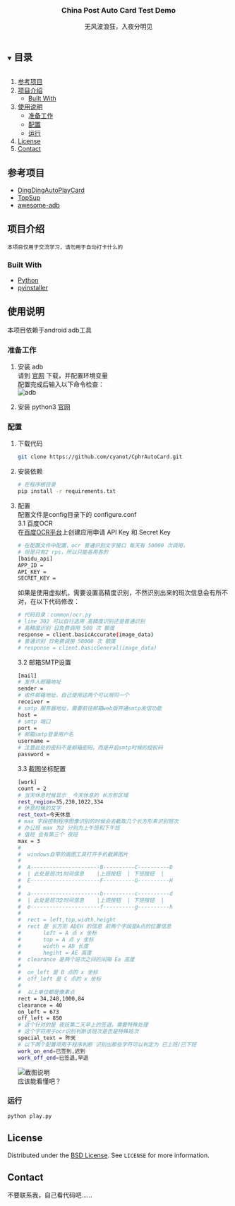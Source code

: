 <!--
*** Thanks for checking out the Best-README-Template. If you have a suggestion
*** that would make this better, please fork the repo and create a pull request
*** or simply open an issue with the tag "enhancement".
*** Thanks again! Now go create something AMAZING! :D
***
***
***
*** To avoid retyping too much info. Do a search and replace for the following:
*** github_username, repo_name, twitter_handle, email, project_title, project_description
-->






<!-- PROJECT LOGO -->
<br />
<p align="center">
  <!-- <a href="https://github.com/github_username/repo_name">
    <img src="images/logo.png" alt="Logo" width="80" height="80">
  </a> -->

  <h3 align="center">China Post Auto Card Test Demo</h3>

  <p align="center">
    无风波浪狂，入夜分明见
    <br />
    
  </p>
</p>



<!-- TABLE OF CONTENTS -->
<details open="open">
  <summary><h2 style="display: inline-block">目录</h2></summary>
  <ol>
    <li><a href="#参考项目">参考项目</a></li>
    <li>
      <a href="#项目介绍">项目介绍</a>
      <ul>
        <li><a href="#built-with">Built With</a></li>
      </ul>
    </li>
    <li>
      <a href="#使用说明">使用说明</a>
      <ul>
        <li><a href="#准备工作">准备工作</a></li>
        <li><a href="#配置">配置</a></li>
        <li><a href="#运行">运行</a></li>
      </ul>
    </li>
    <li><a href="#license">License</a></li>
    <li><a href="#contact">Contact</a></li>
    
  </ol>
</details>

<!-- ACKNOWLEDGEMENTS -->
## 参考项目

* [DingDingAutoPlayCard](https://github.com/1414044032/DingDingAutoPlayCard)
* [TopSup](https://github.com/Skyexu/TopSup)
* [awesome-adb](https://github.com/mzlogin/awesome-adb)


<!-- ABOUT THE PROJECT -->
## 项目介绍


    本项目仅用于交流学习，请勿用于自动打卡什么的  



### Built With

* [Python](https://www.python.org/)
* [pyinstaller](http://www.pyinstaller.org/)



<!-- GETTING STARTED -->
## 使用说明

本项目依赖于android adb工具

### 准备工作

1. 安装 adb  
请到 [官网](https://developer.android.google.cn/studio/command-line/adb) 下载，并配置环境变量    
配置完成后输入以下命令检查：  
![adb](./images/adb.png)  

2. 安装 python3
[官网](https://www.python.org/)

  
    
      

### 配置
1. 下载代码
   ```sh
   git clone https://github.com/cyanot/CphrAutoCard.git
   ```
2. 安装依赖
   ```sh
   # 在程序根目录
   pip install -r requirements.txt
   ```
3. 配置  
配置文件是config目录下的 configure.conf  
3.1 百度OCR  
在[百度OCR平台](https://cloud.baidu.com/product/ocr)上创建应用申请 API Key 和 Secret Key  
    ```sh
    # 在配置文件中配置，ocr 普通识别文字接口 每天有 50000 次调用，
    # 但是只有2 rps，所以只能各用各的
    [baidu_api]
    APP_ID = 
    API_KEY = 
    SECRET_KEY = 
    ```
    如果是使用虚拟机，需要设置高精度识别，不然识别出来的班次信息会有所不对，在以下代码修改：
    ```bash
    # 代码目录：common/ocr.py 
    # line 302 可以自行选用 高精度识别还是普通识别
    # 高精度识别 日免费调用 500 次 额度
    response = client.basicAccurate(image_data)
    # 普通识别 日免费调用 50000 次 额度
    # response = client.basicGeneral(image_data)
    ```  

    3.2 邮箱SMTP设置
    ```sh
    [mail]
    # 发件人邮箱地址
    sender = 
    # 收件邮箱地址，自己使用这两个可以用同一个
    receiver = 
    # smtp 服务器地址，需要前往邮箱web版开通smtp发信功能
    host = 
    # smtp 端口
    port = 
    # 邮箱smtp登录用户名
    username = 
    # 注意此处的密码不是邮箱密码，而是开启smtp时候的授权码
    password = 
    ```  
      
    3.3  截图坐标配置
    ```sh
    [work]
    count = 2
    # 当天休息时候显示  今天休息的 长方形区域
    rest_region=35,230,1022,334
    # 休息时候的文字
    rest_text=今天休息
    # max 字段控制程序图像识别的时候会去截取几个长方形来识别班次
    # 办公班 max 为2 分别为上午班和下午班
    # 值班 会有第三个 夜班
    max = 3
    #
    #  windows自带的画图工具打开手机截屏图片
    #
    #  A----------------------B----------C----------D
    #  | 此处是班次1时间信息    |上班按钮  | 下班按钮  |
    #  E----------------------F----------G----------H 
    #  
    #  a----------------------b----------c----------d
    #  | 此处是班次2时间信息    |上班按钮  | 下班按钮  |
    #  e----------------------f----------g----------h 
    #  
    #  rect = left,top,width,height
    #  rect 是 长方形 ADEH 的信息 前两个字段是A点的位置信息
    #       left = A 点 x 坐标
    #       top = A 点 y 坐标
    #       width = AD 长度
    #       hegiht = AE 高度
    #  clearance 是两个班次之间的间隔 Ea 高度
    #  
    #  on_left 是 B 点的 x 坐标
    #  off_left 是 C 点的 x 坐标
    #  
    #  以上单位都是像素点
    rect = 34,248,1000,84
    clearance = 40
    on_left = 673
    off_left = 850
    # 这个针对的是 夜班第二天早上的签退，需要特殊处理
    # 这个字符用于ocr识别判断该班次是否是特殊班次
    special_text = 昨天
    # 以下两个配置项用于程序判断 识别出那些字符可以判定为 已上班/已下班
    work_on_end=已签到,迟到
    work_off_end=已签退,早退
    ```  
  
    ![截图说明](./images/config.jpg)  
    应该能看懂吧？

    


### 运行

```sh
python play.py
```





<!-- LICENSE -->
## License

Distributed under the [BSD License](http://www.linfo.org/bsdlicense.html). See `LICENSE` for more information.



<!-- CONTACT -->
## Contact

不要联系我，自己看代码吧……





